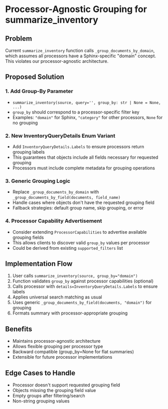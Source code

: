 # Processor-Agnostic Grouping for summarize_inventory

## Problem
Current `summarize_inventory` function calls `_group_documents_by_domain`, which assumes all processors have a Sphinx-specific "domain" concept. This violates our processor-agnostic architecture.

## Proposed Solution

### 1. Add Group-By Parameter
- `summarize_inventory(source, query='', group_by: str | None = None, ...)`
- `group_by` should correspond to a processor-specific filter key
- Examples: `"domain"` for Sphinx, `"category"` for other processors, `None` for no grouping

### 2. New InventoryQueryDetails Enum Variant
- Add `InventoryQueryDetails.Labels` to ensure processors return grouping labels
- This guarantees that objects include all fields necessary for requested grouping
- Processors must include complete metadata for grouping operations

### 3. Generic Grouping Logic
- Replace `_group_documents_by_domain` with `_group_documents_by_field(documents, field_name)`
- Handle cases where objects don't have the requested grouping field
- Fallback strategies: default group name, skip grouping, or error

### 4. Processor Capability Advertisement
- Consider extending `ProcessorCapabilities` to advertise available grouping fields
- This allows clients to discover valid `group_by` values per processor
- Could be derived from existing `supported_filters` list

## Implementation Flow
1. User calls `summarize_inventory(source, group_by="domain")`
2. Function validates `group_by` against processor capabilities (optional)
3. Calls processor with `details=InventoryQueryDetails.Labels` to ensure labels
4. Applies universal search matching as usual
5. Uses generic `_group_documents_by_field(documents, "domain")` for grouping
6. Formats summary with processor-appropriate grouping

## Benefits
- Maintains processor-agnostic architecture
- Allows flexible grouping per processor type
- Backward compatible (group_by=None for flat summaries)
- Extensible for future processor implementations

## Edge Cases to Handle
- Processor doesn't support requested grouping field
- Objects missing the grouping field value
- Empty groups after filtering/search
- Non-string grouping values